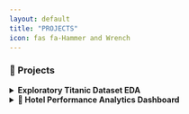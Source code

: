 ```yaml
---
layout: default
title: "PROJECTS"
icon: fas fa-Hammer and Wrench
---
```

### 🚀 Projects

<details>
  <summary><b>Exploratory Titanic Dataset EDA</b></summary>

🔹Tech Stack: <br>
<img src="https://www.python.org/static/community_logos/python-logo.png" width="26"/> Python  
<img src="https://upload.wikimedia.org/wikipedia/commons/e/ed/Pandas_logo.svg" width="26"/> Pandas  
<img src="https://matplotlib.org/_static/images/logo2.svg" width="26"/> Matplotlib  
<img src="https://seaborn.pydata.org/_static/logo-wide-lightbg.svg" width="26"/> Seaborn  

Description: Performed in-depth analysis of the Titanic dataset to uncover survival trends based on gender, class, and age. Created visualizations and derived insights.  <br>
Repo / Demo: https://www.kaggle.com/code/weldonsitienei/weldon-kipkoech-eda
</details>

<details>
  <summary><b>🏨 Hotel Performance Analytics Dashboard</b></summary>
<img src="assets/hotel.png" width="400" alt="Hotel Dashboard"/>
🔹Tech Stack:<br>
<img src="https://upload.wikimedia.org/wikipedia/commons/c/cf/New_Power_BI_Logo.svg" width="26"/> Power BI    
<br>
 Description: A visually rich dashboard analyzing hotel revenue, occupancy, performance metrics, and operational KPIs for multiple luxury properties. Includes insights on ADR, RevPAR, cancellations, and realization rates.  <br>
 Repo / Demo: *(Add link if available)*  
 Download:`Hotel_Dashboard.pbix`<br>
⭐ Metrics Covered: ADR, RevPAR, DBRN, DSRN, DURN, Cancellation & Realization Rates
</details>
